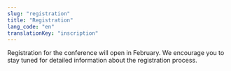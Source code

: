 ```yaml
---
slug: "registration"
title: "Registration"
lang_code: "en"
translationKey: "inscription"
---
```


Registration for the conference will open in February. We encourage you to stay tuned for detailed information about the registration process. 

<!--
In Person Registration has been filled up. However, virtual attendance remains open.
Please register at the following link:
<https://events.myconferencesuite.com/DRIConnect/reg/landing>

## Cost

There is no cost to attend this event.
However, flight, accommodations and any meals outside of the event
offerings are the responsibility of each attendee to coordinate.

-->